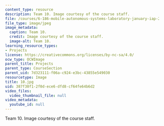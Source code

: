 ```yaml
---
content_type: resource
description: Team 10. Image courtesy of the course staff.
file: /courses/6-186-mobile-autonomous-systems-laboratory-january-iap-2005/387f30f12f0dece6dfd8cf64fe64b6d2_10.jpg
file_type: image/jpeg
image_metadata:
  caption: Team 10.
  credit: Image courtesy of the course staff.
  image-alt: Team 10.
learning_resource_types:
- Projects
license: https://creativecommons.org/licenses/by-nc-sa/4.0/
ocw_type: OCWImage
parent_title: Projects
parent_type: CourseSection
parent_uid: 7d323111-f06a-c924-e3bc-43855e549030
resourcetype: Image
title: 10.jpg
uid: 387f30f1-2f0d-ece6-dfd8-cf64fe64b6d2
video_files:
  video_thumbnail_file: null
video_metadata:
  youtube_id: null
---
```

Team 10. Image courtesy of the course staff.